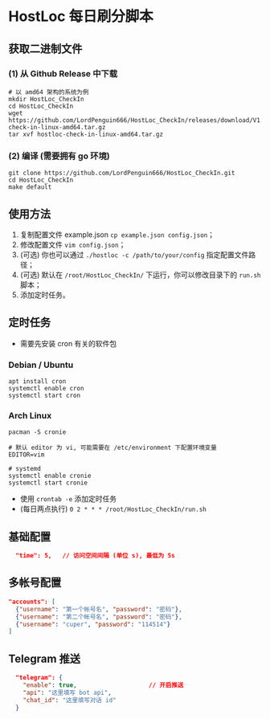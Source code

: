 # HostLoc 每日刷分脚本

## 获取二进制文件

### (1) 从 Github Release 中下载
```shell
# 以 amd64 架构的系统为例
mkdir HostLoc_CheckIn
cd HostLoc_CheckIn
wget https://github.com/LordPenguin666/HostLoc_CheckIn/releases/download/V1.0/hostloc-check-in-linux-amd64.tar.gz
tar xvf hostloc-check-in-linux-amd64.tar.gz
```

### (2) 编译 (需要拥有 go 环境)
```shell
git clone https://github.com/LordPenguin666/HostLoc_CheckIn.git
cd HostLoc_CheckIn
make default
```

## 使用方法

1. 复制配置文件 example.json `cp example.json config.json`；
2. 修改配置文件 `vim config.json`；
3. (可选) 你也可以通过 `./hostloc -c /path/to/your/config` 指定配置文件路径；
4. (可选) 默认在 `/root/HostLoc_CheckIn/` 下运行，你可以修改目录下的 `run.sh` 脚本；
5. 添加定时任务。

## 定时任务
- 需要先安装 cron 有关的软件包

### Debian / Ubuntu
```shell
apt install cron
systemctl enable cron
systemctl start cron
```

### Arch Linux
```shell
pacman -S cronie

# 默认 editor 为 vi, 可能需要在 /etc/environment 下配置环境变量
EDITOR=vim

# systemd
systemctl enable cronie
systemctl start cronie

```

* 使用 `crontab -e` 添加定时任务
* (每日两点执行) `0 2 * * * /root/HostLoc_CheckIn/run.sh`

## 基础配置
```json
  "time": 5,   // 访问空间间隔 (单位 s), 最低为 5s
```

## 多帐号配置

```json
"accounts": [
  {"username": "第一个帐号名", "password": "密码"},
  {"username": "第二个帐号名", "password": "密码"},
  {"username": "cuper", "password": "114514"}
]
```

## Telegram 推送

```json
  "telegram": {
    "enable": true,                    // 开启推送
    "api": "这里填写 bot api",
    "chat_id": "这里填写对话 id"
  }
```

